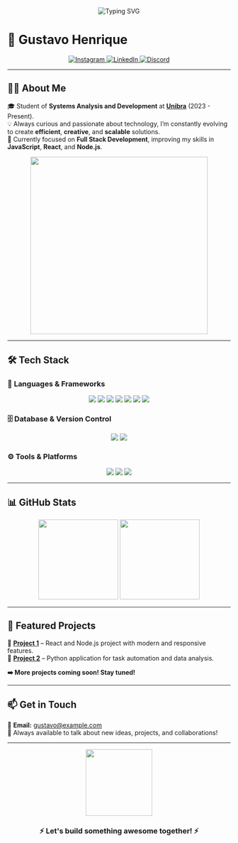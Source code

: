 <div align="center">
  <img src="https://readme-typing-svg.demolab.com?font=Fira+Code&size=25&pause=500&color=1A9AFF&center=true&vCenter=true&width=435&lines=Welcome+to+my+profile!;I'm+Gustavo+Henrique!;Full+Stack+Developer+in+progress!;Passionate+about+technology+and+innovation." alt="Typing SVG" />
</div>

# 🌟 **Gustavo Henrique**  

<div align="center">  
  <a href="https://www.instagram.com/gustavo__xp/">
    <img src="https://img.shields.io/badge/Instagram-%23E4405F.svg?style=for-the-badge&logo=instagram&logoColor=white" alt="Instagram"/>
  </a>  
  <a href="https://www.linkedin.com/in/gustavo-henriqueqy/">
    <img src="https://img.shields.io/badge/LinkedIn-%230A66C2.svg?style=for-the-badge&logo=linkedin&logoColor=white" alt="LinkedIn"/>
  </a>  
  <a href="https://discord.com/channels/neoxrs_">
    <img src="https://img.shields.io/badge/Discord-%235865F2.svg?style=for-the-badge&logo=discord&logoColor=white" alt="Discord"/>
  </a>  
</div>  

---

## 👨‍💻 **About Me**  
🎓 Student of **Systems Analysis and Development** at **[Unibra](https://www.unibra.edu.br/)** (2023 - Present).  
💡 Always curious and passionate about technology, I’m constantly evolving to create **efficient**, **creative**, and **scalable** solutions.  
🚀 Currently focused on **Full Stack Development**, improving my skills in **JavaScript**, **React**, and **Node.js**.  

<div align="center">
  <img src="https://media.giphy.com/media/f3iwJFOVOwuy7K6FFw/giphy.gif" width="400" />
</div>

---

## 🛠️ **Tech Stack**  

### 🚀 **Languages & Frameworks**  
<div align="center">
  <img src="https://img.shields.io/badge/JavaScript-%23F7DF1E.svg?style=for-the-badge&logo=javascript&logoColor=black" />
  <img src="https://img.shields.io/badge/Python-%233776AB.svg?style=for-the-badge&logo=python&logoColor=white" />
  <img src="https://img.shields.io/badge/Java-%23ED8B00.svg?style=for-the-badge&logo=java&logoColor=white" />
  <img src="https://img.shields.io/badge/C-%2300599C.svg?style=for-the-badge&logo=c&logoColor=white" />
  <img src="https://img.shields.io/badge/React-%2361DAFB.svg?style=for-the-badge&logo=react&logoColor=black" />
  <img src="https://img.shields.io/badge/Node.js-%2344A154.svg?style=for-the-badge&logo=node.js&logoColor=white" />
  <img src="https://img.shields.io/badge/Express.js-%23404d59.svg?style=for-the-badge&logo=express&logoColor=white" />
</div>  

### 🗄️ **Database & Version Control**  
<div align="center">
  <img src="https://img.shields.io/badge/MySQL-%234479A1.svg?style=for-the-badge&logo=mysql&logoColor=white" />
  <img src="https://img.shields.io/badge/Git-%23F05032.svg?style=for-the-badge&logo=git&logoColor=white" />
</div>  

### ⚙️ **Tools & Platforms**  
<div align="center">
  <img src="https://img.shields.io/badge/Netlify-%23000000.svg?style=for-the-badge&logo=netlify&logoColor=white" />
  <img src="https://img.shields.io/badge/HTML5-%23E34F26.svg?style=for-the-badge&logo=html5&logoColor=white" />
  <img src="https://img.shields.io/badge/CSS3-%231572B6.svg?style=for-the-badge&logo=css3&logoColor=white" />
</div>

---

## 📊 **GitHub Stats**  
<div align="center">
  <img height="180em" src="https://github-readme-stats.vercel.app/api?username=gustavohenrique&show_icons=true&theme=radical&include_all_commits=true&count_private=true" />
  <img height="180em" src="https://github-readme-stats.vercel.app/api/top-langs/?username=gustavohenrique&layout=compact&langs_count=7&theme=radical" />
</div>  

---

## 🚀 **Featured Projects**  
📌 **[Project 1](#)** – React and Node.js project with modern and responsive features.  
📌 **[Project 2](#)** – Python application for task automation and data analysis.  

**➡️ More projects coming soon! Stay tuned!**  

---

## 📫 **Get in Touch**  
📧 **Email:** gustavo@example.com  
💬 Always available to talk about new ideas, projects, and collaborations!  

---

<div align="center">  
  <img src="https://media.giphy.com/media/jTNG3RF6EwbkpD4LZx/giphy.gif" width="150" />
  <h3>⚡ Let's build something awesome together! ⚡</h3>  
</div>
